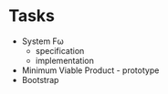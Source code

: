 # Tasks

* System Fω
  * specification
  * implementation
* Minimum Viable Product - prototype
* Bootstrap
